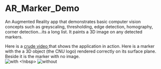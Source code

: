 # AR_Marker_Demo
An Augmented Reality app that demonstrates basic computer vision concepts such as greyscaling, thresholding, edge detection, homography, corner detection...its a long list. It paints a 3D image on any detected markers. <br>

 Here is a [ crude video ]( https://github.com/kperkins411/AR_Marker_Demo/blob/master/videodemo.mp4) that shows the application in action.  Here is a marker with the a 3D object (the CNU logo) rendered correctly on its surface plane.  Beside it is the marker with no image.<BR>
![with](https://github.com/kperkins411/AR_Marker_Demo/blob/master/marker_CNU.png) <!nbsp>
![without](https://github.com/kperkins411/AR_Marker_Demo/blob/master/marker_no_CNU.png)


